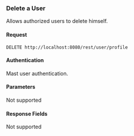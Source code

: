 ### Delete a User
Allows authorized users to delete himself.

#### Request
`DELETE http://localhost:8080/rest/user/profile`

#### Authentication
Mast user authentication.

#### Parameters
Not supported

#### Response Fields
Not supported